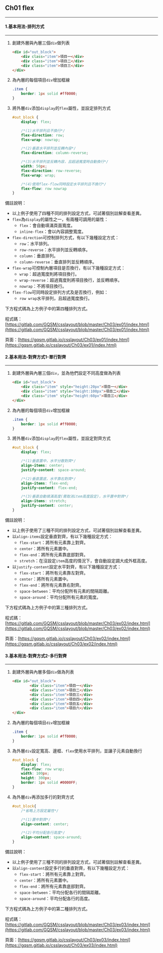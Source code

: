 ## Ch01 flex

---

#### 1.基本用法-排列方式

---

1. 創建外層與內層三個`div`做列表
    ```html
    <div id="out_block">
        <div class="item">項目一</div>
        <div class="item">項目二</div>
        <div class="item">項目三</div>
    </div>
    ```
2. 為內層的每個項目`div`增加框線
    ```css
    .item {
        border: 1px solid #ff0000;
    }
    ```
3. 將外層`div`添加`display`的`flex`屬性，並設定排列方式
    ```css
    #out_block {
        display: flex;

        /*(1)水平排列且不換行*/
        flex-direction: row;
        flex-wrap: nowrap;

        /*(2)垂直水平排列並反轉內容*/
        flex-direction: column-reverse;

        /*(3)水平排列並反轉內容，且超過寬度時自動換行*/
        width: 50px;
        flex-direction: row-reverse;
        flex-wrap: wrap;

        /*(4)使用flex-flow同時設定水平排列且不換行*/
        flex-flow: row nowrap
    }
    ```
>>>
備註說明：
* 以上例子使用了四種不同的排列設定方式，可試著個別註解查看差異。
* `flex`為`display`的屬性之一，有兩種可調用的屬性：
    * `flex`：會自動填滿頁面寬度。
    * `inline-flex`：會以內容調整寬度。
* `flex-direction`可控制排列方式，有以下幾種設定方式：
    * `row`：水平排列。
    * `row-reverse`：水平排列並反轉順序。
    * `column`：垂直排列。
    * `column-reverse`：垂直排列並反轉順序。
* `flex-wrap`可控制內層項目是否換行，有以下幾種設定方式：
    * `wrap`：超過寬度則將項目換行。
    * `wrap-reverse`：超過寬度則將項目換行，並反轉順序。
    * `nowrap`：不將項目換行。
* `flex-flow`可同時設定排列方式及是否換行，例如：
    * `row wrap`水平排列，且超過寬度換行。
>>>

下方程式碼為上方例子中的第四種排列方式。

程式碼：[https://gitlab.com/GQSM/csslayout/blob/master/Ch03/ex01/index.html](https://gitlab.com/GQSM/csslayout/blob/master/Ch03/ex01/index.html)

頁面：[https://gqsm.gitlab.io/csslayout/Ch03/ex01/index.html](https://gqsm.gitlab.io/csslayout/Ch03/ex01/index.html)

#### 2.基本用法-對齊方式1-單行對齊

---

1. 創建外層與內層三個`div`，並為他們設定不同高度做為列表
    ```html
    <div id="out_block">
        <div class="item" style="height:20px">項目一</div>
        <div class="item" style="height:100px">項目二</div>
        <div class="item" style="height:60px">項目三</div>
    </div>
    ```
2. 為內層的每個項目`div`增加框線
    ```css
    .item {
        border: 1px solid #ff0000;
    }
    ```
3. 將外層`div`添加`display`的`flex`屬性，並設定對齊方式
    ```css
    #out_block {
        display: flex;

        /*(1)垂直置中，水平分散對齊*/
        align-items: center;
        justify-content: space-around;

        /*(2)垂直置底，水平靠右對齊*/
        align-items: flex-end;
        justify-content: flex-end;

        /*(3)垂直自動填滿高度(需取消item高度設定)，水平置中對齊*/
        align-items: stretch;
        justify-content: center;
    }
    ```
>>>
備註說明：
* 以上例子使用了三種不同的排列設定方式，可試著個別註解查看差異。
* 以`align-items`設定垂直對齊，有以下幾種設定方式：
    * `flex-start`：將所有元素靠上對齊。
    * `center`：將所有元素置中。
    * `flex-end`：將所有元素靠底部對齊。
    * `stretch`：在沒設定`item`高度的情況下，會自動設定調大成外框高度。
* 以`justify-content`設定水平對齊，有以下幾種設定方式：
    * `flex-start`：將所有元素靠左對齊。
    * `center`：將所有元素置中。
    * `flex-end`：將所有元素靠右對齊。
    * `space-between`：平均分配所有元素的間隔距離。
    * `space-around`：平均分配所有元素的寬度。
>>>

下方程式碼為上方例子中的第三種排列方式。

程式碼：[https://gitlab.com/GQSM/csslayout/blob/master/Ch03/ex02/index.html](https://gitlab.com/GQSM/csslayout/blob/master/Ch03/ex02/index.html)

頁面：[https://gqsm.gitlab.io/csslayout/Ch03/ex02/index.html](https://gqsm.gitlab.io/csslayout/Ch03/ex02/index.html)

#### 3.基本用法-對齊方式2-多行對齊

---

1. 創建外層與內層多個`div`做為列表
    ```html
    <div id="out_block">
            <div class="item">項目一</div>
            <div class="item">項目二</div>
            <div class="item">項目三</div>
            <div class="item">項目四</div>
            <div class="item">項目五</div>
            <div class="item">項目六</div>
    </div>
    ```
2. 為內層的每個項目`div`增加框線
    ```css
    .item {
        border: 1px solid #ff0000;
    }
    ```
3. 為外層`div`設定寬高、邊框、`flex`使用水平排列，並讓子元素自動換行
    ```css
    #out_block {
        display: flex;
        flex-flow: row wrap;
        width: 100px;
        height: 300px;
        border: 1px solid #0000FF;
    }
    ```
4. 為外層`div`再添加多行的對齊方式
    ```css
    #out_block{
        /*省略上方設定屬性*/

        /*(1)置中對齊*/
        align-content: center;

        /*(2)平均分配各行高度*/
        align-content: space-around;
    }
    ```
>>>
備註說明：
* 以上例子使用了三種不同的排列設定方式，可試著個別註解查看差異。
* 以`align-content`設定多行的垂直對齊，有以下幾種設定方式：
    * `flex-start`：將所有元素靠上對齊。
    * `center`：將所有元素置中。
    * `flex-end`：將所有元素靠底部對齊。
    * `space-between`：平均分配各行的間隔距離。
    * `space-around`：平均分配各行的高度。
>>>

下方程式碼為上方例子中的第二種排列方式。

程式碼：[https://gitlab.com/GQSM/csslayout/blob/master/Ch03/ex03/index.html](https://gitlab.com/GQSM/csslayout/blob/master/Ch03/ex03/index.html)

頁面：[https://gqsm.gitlab.io/csslayout/Ch03/ex03/index.html](https://gqsm.gitlab.io/csslayout/Ch03/ex03/index.html)
